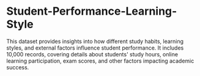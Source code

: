 # Student-Performance-Learning-Style
This dataset provides insights into how different study habits, learning styles, and external factors influence student performance. It includes 10,000 records, covering details about students' study hours, online learning participation, exam scores, and other factors impacting academic success.
